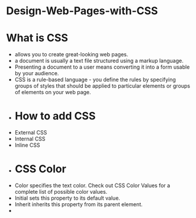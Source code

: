 # Design-Web-Pages-with-CSS
# What is CSS
- allows you to create great-looking web pages.
- a document is usually a text file structured using a markup language.
- Presenting a document to a user means converting it into a form usable by your audience.
- CSS is a rule-based language - you define the rules by specifying groups of styles that should be applied to particular elements or groups of elements on your web page.
- # How to add CSS
- External CSS
- Internal CSS
- Inline CSS
- # CSS Color
- Color specifies the text color. Check out CSS Color Values for a complete list of possible color values.
- Initial sets this property to its default value.
- Inherit inherits this property from its parent element.
- 
